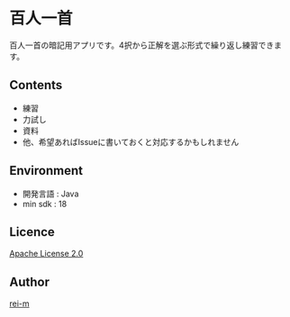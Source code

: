 百人一首
========

百人一首の暗記用アプリです。4択から正解を選ぶ形式で繰り返し練習できます。

## Contents
- 練習
- 力試し
- 資料
- 他、希望あればIssueに書いておくと対応するかもしれません

## Environment
- 開発言語 : Java
- min sdk : 18

## Licence

[Apache License 2.0](LICENCE.txt)

## Author

[rei-m](https://github.com/rei-m)
